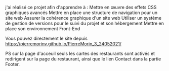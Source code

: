 
j'ai réalisé ce projet afin d'apprendre à : 
Mettre en œuvre des effets CSS graphiques avancés
Mettre en place une structure de navigation pour un site web
Assurer la cohérence graphique d'un site web
Utiliser un système de gestion de versions pour le suivi du projet et son hébergement
Mettre en place son environnement Front-End

Vous pouvez directement le site depuis https://pierremorinv.github.io/PierreMorin_3_24052021/

PS sur la page d'acceuil seuls les cartes des restaurants sont activés et redirigent sur la page du restaurant, ainsi que le lien Contact dans la partie Footer.
